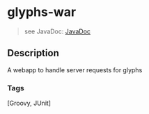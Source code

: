 # glyphs-war
> see JavaDoc: [JavaDoc](docs/javadoc/index.html)

## Description
A webapp to handle server requests for glyphs

### Tags
[Groovy, JUnit]
